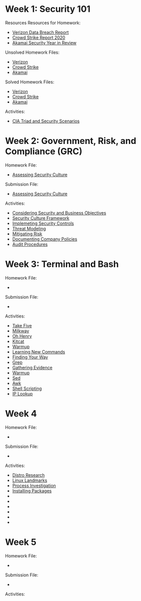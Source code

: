 # Week 1: Security 101

Resources Resources for Homework:

  - [Verizon Data Breach Report](https://github.com/naseebahikram/Sample-Work/blob/main/Homework/01-Security%20101/Resources/Verizon_DataBreachReport.pdf)
  - [Crowd Strike Report 2020](https://github.com/naseebahikram/Sample-Work/blob/main/Homework/01-Security%20101/Resources/CrowdstrikeReport2021GTR.pdf)
  - [Akamai Security Year in Review](https://github.com/naseebahikram/Sample-Work/blob/main/Homework/01-Security%20101/Resources/Akamai_Security_Year_in_Review_2020.pdf)

Unsolved Homework Files:

  - [Verizon](https://github.com/naseebahikram/Sample-Work/blob/main/Homework/01-Security%20101/Unsolved/Verizon%20Questions.md)
  - [Crowd Strike](https://github.com/naseebahikram/Sample-Work/blob/main/Homework/01-Security%20101/Unsolved/Crowd%20Strike%20Questions.md)
  - [Akamai](https://github.com/naseebahikram/Sample-Work/blob/main/Homework/01-Security%20101/Unsolved/Akamai%20Security%20Questions.md)
  
Solved Homework Files:

  - [Verizon](https://github.com/naseebahikram/Sample-Work/blob/main/Homework/01-Security%20101/Solved/Verizon%20Data%20Breaches%20Investigation%20Report%20Submission.md)
  - [Crowd Strike](https://github.com/naseebahikram/Sample-Work/blob/main/Homework/01-Security%20101/Solved/Crowdstrike%202021%20Global%20Threat%20Report%20Submission.md)
  - [Akamai](https://github.com/naseebahikram/Sample-Work/blob/main/Homework/01-Security%20101/Solved/Akamai%20Security%20Year%20in%20Review%202020%20Submission.md)

Activities:

  - [CIA Triad and Security Scenarios](https://github.com/naseebahikram/Sample-Work/blob/main/Activities/01-Security%20101/CIA%20Triad%20and%20Security%20Scenarios.md)
# Week 2: Government, Risk, and Compliance (GRC)

Homework File:

  - [Assessing Security Culture](https://github.com/naseebahikram/Sample-Work/blob/main/Homework/02-GRC/Unsolved/Unit%202%20Homework%20Unsolved.md)

Submission File:

  - [Assessing Security Culture](https://github.com/naseebahikram/Sample-Work/blob/main/Homework/02-GRC/Solved/Unit%202%20Homework.md)

Activities:

  - [Considering Security and Business Objectives](https://github.com/naseebahikram/Sample-Work/blob/main/Activities/02-GRC/Considering%20Security%20and%20Business%20Objectives.md)
  - [Security Culture Framework](https://github.com/naseebahikram/Sample-Work/blob/main/Activities/02-GRC/Security%20Culture%20Framework.md)
  - [Implemeting Security Controls](https://github.com/naseebahikram/Sample-Work/blob/main/Activities/02-GRC/Implementing%20Security%20Controls.md)
  - [Threat Modeling](https://github.com/naseebahikram/Sample-Work/blob/main/Activities/02-GRC/Threat%20Modeling%20Steps%201%20-%204.md)
  - [Mitigating Risk](https://github.com/naseebahikram/Sample-Work/blob/main/Activities/02-GRC/Threat%20Modeling%20Mitigating%20Risk.md)
  - [Documenting Company Policies](https://github.com/naseebahikram/Sample-Work/blob/main/Activities/02-GRC/Documenting%20Company%20Policies.md)
  - [Audit Procedures](https://github.com/naseebahikram/Sample-Work/blob/main/Activities/02-GRC/Audit%20Procedures.md)
# Week 3: Terminal and Bash

Homework File:

  - 

Submission File:

  - 

Activities:

  - [Take Five](https://github.com/naseebahikram/Sample-Work/blob/main/Activities/03-Terminal%20and%20Bash/Take%20Five%20and%20Practice%20the%20Command%20Line.md)
  - [Milkway](https://github.com/naseebahikram/Sample-Work/blob/main/Activities/03-Terminal%20and%20Bash/Finding%20your%20Milky%20Way.md)
  - [Oh Henry](https://github.com/naseebahikram/Sample-Work/blob/main/Activities/03-Terminal%20and%20Bash/Oh%20Henry%2C%20What%20Did%20You%20Do%3F.md)
  - [Kitcat](https://github.com/naseebahikram/Sample-Work/blob/main/Activities/03-Terminal%20and%20Bash/Internal%20Investigation:%20Finding%20the%20Kitcat.md)
  - [Warmup](https://github.com/naseebahikram/Sample-Work/blob/main/Activities/03-Terminal%20and%20Bash/Warm-Up-1.md)
  - [Learning New Commands](https://github.com/naseebahikram/Sample-Work/blob/main/Activities/03-Terminal%20and%20Bash/Learning%20New%20Commands.md)
  - [Finding Your Way](https://github.com/naseebahikram/Sample-Work/blob/main/Activities/03-Terminal%20and%20Bash/Finding%20Your%20Way.md)
  - [Grep](https://github.com/naseebahikram/Sample-Work/blob/main/Activities/03-Terminal%20and%20Bash/grep.md)
  - [Gathering Evidence](https://github.com/naseebahikram/Sample-Work/blob/main/Activities/03-Terminal%20and%20Bash/Gathering%20Evidence.md)
  - [Warmup](https://github.com/naseebahikram/Sample-Work/blob/main/Activities/03-Terminal%20and%20Bash/Warm-Up-2.md)
  - [Sed](https://github.com/naseebahikram/Sample-Work/blob/main/Activities/03-Terminal%20and%20Bash/Using%20sed.md)
  - [Awk](https://github.com/naseebahikram/Sample-Work/blob/main/Activities/03-Terminal%20and%20Bash/Using%20awk.md)
  - [Shell Scripting](https://github.com/naseebahikram/Sample-Work/blob/main/Activities/03-Terminal%20and%20Bash/My%20First%20Shell%20Script.md)
  - [IP Lookup](https://github.com/naseebahikram/Sample-Work/blob/main/Activities/03-Terminal%20and%20Bash/Building%20an%20IP%20Lookup%20Tool.md)
# Week 4

Homework File:

  - 

Submission File:

  - 

Activities:

  - [Distro Research]()
  - [Linux Landmarks]()
  - [Process Investigation]()
  - [Installing Packages]()
  - []()
  - []()
  - []()
  - []()
  - []()
  - []()
# Week 5

Homework File:

  - 

Submission File:

  - 

Activities: